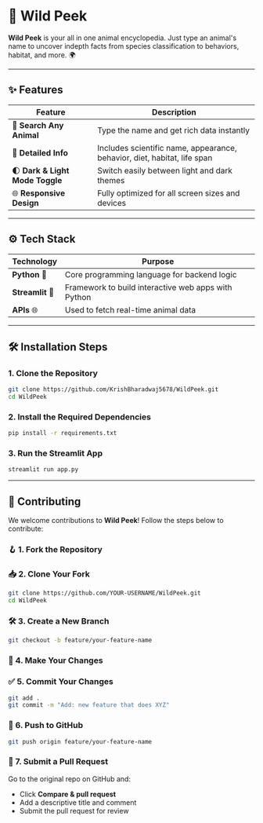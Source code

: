# 🐾 Wild Peek

**Wild Peek** is your all in one animal encyclopedia. Just type an animal's name to uncover indepth facts from species classification to behaviors, habitat, and more. 🌍

---

## ✨ Features

| Feature | Description |
|--------|-------------|
| 🔎 **Search Any Animal** | Type the name and get rich data instantly |
| 📄 **Detailed Info** | Includes scientific name, appearance, behavior, diet, habitat, life span |
| 🌓 **Dark & Light Mode Toggle** | Switch easily between light and dark themes |
| 🌐 **Responsive Design** | Fully optimized for all screen sizes and devices |

---

## ⚙️ Tech Stack

| Technology | Purpose |
|------------|---------|
| **Python** 🐍 | Core programming language for backend logic |
| **Streamlit** 🚀 | Framework to build interactive web apps with Python |
| **APIs** 🌐 | Used to fetch real-time animal data |

---

## 🛠️ Installation Steps

### 1. Clone the Repository
```bash
git clone https://github.com/KrishBharadwaj5678/WildPeek.git
cd WildPeek
````

### 2. Install the Required Dependencies

```bash
pip install -r requirements.txt
```

### 3. Run the Streamlit App

```bash
streamlit run app.py
```

---

## 🤝 Contributing

We welcome contributions to **Wild Peek**! Follow the steps below to contribute:

### 🪝 1. Fork the Repository

### 📥 2. Clone Your Fork

```bash
git clone https://github.com/YOUR-USERNAME/WildPeek.git
cd WildPeek
````

### 🛠️ 3. Create a New Branch

```bash
git checkout -b feature/your-feature-name
```

### 🔧 4. Make Your Changes

### ✅ 5. Commit Your Changes

```bash
git add .
git commit -m "Add: new feature that does XYZ"
```

### 🔄 6. Push to GitHub

```bash
git push origin feature/your-feature-name
```

### 📩 7. Submit a Pull Request

Go to the original repo on GitHub and:

* Click **Compare & pull request**
* Add a descriptive title and comment
* Submit the pull request for review
